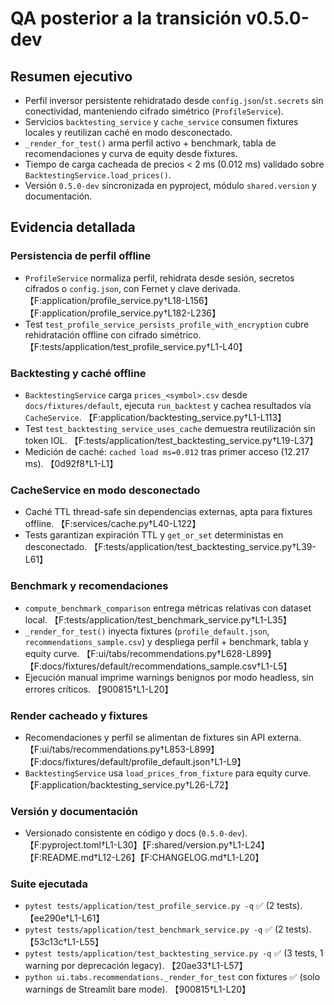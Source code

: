 # QA posterior a la transición v0.5.0-dev

## Resumen ejecutivo
- Perfil inversor persistente rehidratado desde `config.json`/`st.secrets` sin conectividad, manteniendo cifrado simétrico (`ProfileService`).
- Servicios `backtesting_service` y `cache_service` consumen fixtures locales y reutilizan caché en modo desconectado.
- `_render_for_test()` arma perfil activo + benchmark, tabla de recomendaciones y curva de equity desde fixtures.
- Tiempo de carga cacheada de precios < 2 ms (0.012 ms) validado sobre `BacktestingService.load_prices()`.
- Versión `0.5.0-dev` sincronizada en pyproject, módulo `shared.version` y documentación.

## Evidencia detallada

### Persistencia de perfil offline
- `ProfileService` normaliza perfil, rehidrata desde sesión, secretos cifrados o `config.json`, con Fernet y clave derivada. 【F:application/profile_service.py†L18-L156】【F:application/profile_service.py†L182-L236】
- Test `test_profile_service_persists_profile_with_encryption` cubre rehidratación offline con cifrado simétrico. 【F:tests/application/test_profile_service.py†L1-L40】

### Backtesting y caché offline
- `BacktestingService` carga `prices_<symbol>.csv` desde `docs/fixtures/default`, ejecuta `run_backtest` y cachea resultados vía `CacheService`. 【F:application/backtesting_service.py†L1-L113】
- Test `test_backtesting_service_uses_cache` demuestra reutilización sin token IOL. 【F:tests/application/test_backtesting_service.py†L19-L37】
- Medición de caché: `cached load ms=0.012` tras primer acceso (12.217 ms). 【0d92f8†L1-L1】

### CacheService en modo desconectado
- Caché TTL thread-safe sin dependencias externas, apta para fixtures offline. 【F:services/cache.py†L40-L122】
- Tests garantizan expiración TTL y `get_or_set` deterministas en desconectado. 【F:tests/application/test_backtesting_service.py†L39-L61】

### Benchmark y recomendaciones
- `compute_benchmark_comparison` entrega métricas relativas con dataset local. 【F:tests/application/test_benchmark_service.py†L1-L35】
- `_render_for_test()` inyecta fixtures (`profile_default.json`, `recommendations_sample.csv`) y despliega perfil + benchmark, tabla y equity curve. 【F:ui/tabs/recommendations.py†L628-L899】【F:docs/fixtures/default/recommendations_sample.csv†L1-L5】
- Ejecución manual imprime warnings benignos por modo headless, sin errores críticos. 【900815†L1-L20】

### Render cacheado y fixtures
- Recomendaciones y perfil se alimentan de fixtures sin API externa. 【F:ui/tabs/recommendations.py†L853-L899】【F:docs/fixtures/default/profile_default.json†L1-L9】
- `BacktestingService` usa `load_prices_from_fixture` para equity curve. 【F:application/backtesting_service.py†L26-L72】

### Versión y documentación
- Versionado consistente en código y docs (`0.5.0-dev`). 【F:pyproject.toml†L1-L30】【F:shared/version.py†L1-L24】【F:README.md†L12-L26】【F:CHANGELOG.md†L1-L20】

### Suite ejecutada
- `pytest tests/application/test_profile_service.py -q` ✅ (2 tests). 【ee290e†L1-L61】
- `pytest tests/application/test_benchmark_service.py -q` ✅ (2 tests). 【53c13c†L1-L55】
- `pytest tests/application/test_backtesting_service.py -q` ✅ (3 tests, 1 warning por deprecación legacy). 【20ae33†L1-L57】
- `python ui.tabs.recommendations._render_for_test` con fixtures ✅ (solo warnings de Streamlit bare mode). 【900815†L1-L20】

